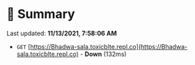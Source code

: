 # 📖 Summary
Last updated: **11/13/2021, 7:58:06 AM**

- `GET` [https://Bhadwa-sala.toxicblte.repl.co](https://Bhadwa-sala.toxicblte.repl.co) - **Down** (132ms)
